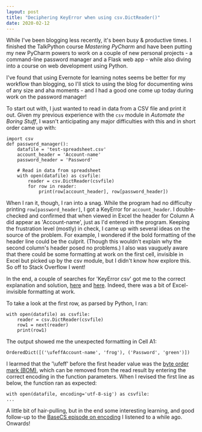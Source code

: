 ```yaml
---
layout: post
title: "Deciphering KeyError when using csv.DictReader()"
date: 2020-02-12
---
```


While I've been blogging less recently, it's been busy & productive times. I finished the TalkPython course *Mastering PyCharm* and have been putting my new PyCharm powers to work on a couple of new personal projects - a command-line password manager and a Flask web app - while also diving into a course on web development using Python. 

I've found that using Evernote for learning notes seems be better for my workflow than blogging, so I'll stick to using the blog for documenting wins of any size and aha moments - and I had a good one come up today during work on the password manager! 

To start out with, I just wanted to read in data from a CSV file and print it out. Given my previous experience with the `csv` module in *Automate the Boring Stuff*, I wasn't anticipating any major difficulties with this and in short order came up with: 

```
import csv
def password_manager():
    datafile = 'test-spreadsheet.csv'
    account_header = 'Account-name'
    password_header = 'Password'

    # Read in data from spreadsheet
    with open(datafile) as csvfile:
        reader = csv.DictReader(csvfile)
        for row in reader:
            print(row[account_header], row[password_header])
```

When I ran it, though, I ran into a snag. While the program had no difficulty printing `row[password_header]`, I got a KeyError for `account_header`. I double-checked and confirmed that when viewed in Excel the header for Column A did appear as 'Account-name', just as I'd entered in the program. Keeping the frustration level (mostly) in check, I came up with several ideas on the source of the problem. For example, I wondered if the bold formatting of the header line could be the culprit. (Though this wouldn't explain why the second column's header posed no problems.) I also was vauguely aware that there could be some formatting at work on the first cell, invisible in Excel but picked up by the csv module, but I didn't know how explore this. So off to Stack Overflow I went!

In the end, a couple of searches for 'KeyError csv' got me to the correct explanation and solution, [here](https://stackoverflow.com/questions/12534110/keyerror-when-using-dictreader) and [here](https://stackoverflow.com/questions/17912307/u-ufeff-in-python-string#17912811). Indeed, there was a bit of Excel-invisible formatting at work. 

To take a look at the first row, as parsed by Python, I ran:
```
with open(datafile) as csvfile:
    reader = csv.DictReader(csvfile)
    row1 = next(reader)
    print(row1)
```  
The output showed me the unexpected formatting in Cell A1:
```
OrderedDict([('\ufeffAccount-name', 'frog'), ('Password', 'green')])
```
I learmed that the '\ufeff' before the first header value was the [byte order mark (BOM)](https://en.wikipedia.org/wiki/Byte_order_mark), which can be removed from the read result by entering the correct encoding in the function parameters. When I revised the first line as below, the function ran as expected:
 
 ```
 with open(datafile, encoding='utf-8-sig') as csvfile:
...
```

A little bit of hair-pulling, but in the end some interesting learning, and good follow-up to the [BaseCS episode on encoding](https://www.codenewbie.org/basecs/4) I listened to a while ago. Onwards! 